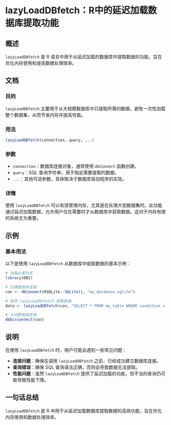 <!--
Meta Description: # lazyLoadDBfetch：R中的延迟加载数据库提取功能 ## 概述 `lazyLoadDBfetch` 是 R 语言中用于从延迟加载的数据库中提取数据的功能，旨在优化内存使用和提高数据处理效率。 ## 文档 ### 目的 `lazyLoadDBfetch` 主要用于从大规模数据库中只提取所...
Meta Keywords: lazyloaddbfetch, con, connection, query, dbconnect
-->

# lazyLoadDBfetch：R中的延迟加载数据库提取功能

## 概述
`lazyLoadDBfetch` 是 R 语言中用于从延迟加载的数据库中提取数据的功能，旨在优化内存使用和提高数据处理效率。

## 文档
### 目的
`lazyLoadDBfetch` 主要用于从大规模数据库中只提取所需的数据，避免一次性加载整个数据集，从而节省内存并提高性能。

### 用法
```R
lazyLoadDBfetch(connection, query, ...)
```

### 参数
- `connection`：数据库连接对象，通常使用 `dbConnect` 函数创建。
- `query`：SQL 查询字符串，用于指定需要提取的数据。
- `...`：其他可选参数，具体取决于数据库驱动程序的实现。

### 详情
使用 `lazyLoadDBfetch` 可以有效管理内存，尤其是在处理大型数据集时。此功能通过延迟加载数据，允许用户仅在需要时才从数据库中获取数据。这对于内存有限的系统尤为重要。

## 示例
### 基本用法
以下是使用 `lazyLoadDBfetch` 从数据库中提取数据的基本示例：

```R
# 加载必要的库
library(DBI)

# 创建数据库连接
con <- dbConnect(RSQLite::SQLite(), "my_database.sqlite")

# 使用 lazyLoadDBfetch 获取数据
data <- lazyLoadDBfetch(con, "SELECT * FROM my_table WHERE condition = TRUE")

# 关闭数据库连接
dbDisconnect(con)
```

## 说明
在使用 `lazyLoadDBfetch` 时，用户可能会遇到一些常见问题：

- **连接问题**：确保在调用 `lazyLoadDBfetch` 之前，已经成功建立数据库连接。
- **查询错误**：确保 SQL 查询语法正确，否则会导致数据无法提取。
- **性能问题**：虽然 `lazyLoadDBfetch` 提供了延迟加载的功能，但不当的查询仍可能导致性能下降。

## 一句话总结
`lazyLoadDBfetch` 是 R 中用于从延迟加载数据库提取数据的高效功能，旨在优化内存使用和数据处理效率。